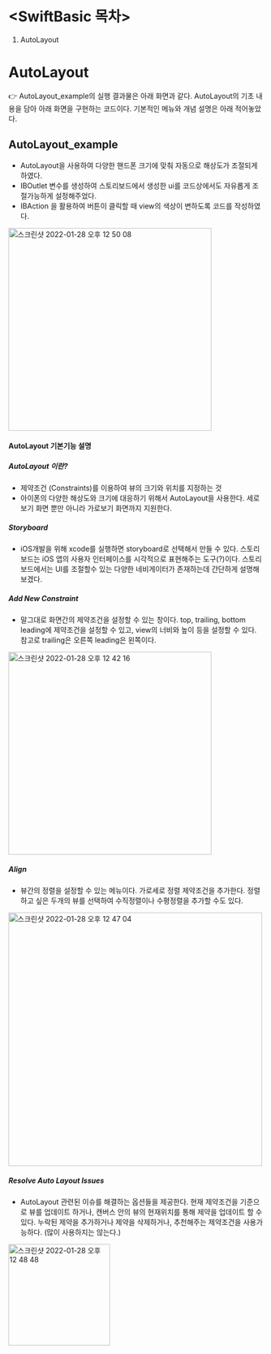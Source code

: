 # <SwiftBasic 목차>
1. AutoLayout


# AutoLayout
👉 AutoLayout_example의 실행 결과물은 아래 화면과 같다. AutoLayout의 기초 내용을 담아 아래 화면을 구현하는 코드이다. 기본적인 메뉴와 개념 설명은 아래 적어놓았다.

## AutoLayout_example
* AutoLayout을 사용하여 다양한 핸드폰 크기에 맞춰 자동으로 해상도가 조절되게 하였다.
* IBOutlet 변수를 생성하여 스토리보드에서 생성한 ui를 코드상에서도 자유롭게 조절가능하게 설정해주었다.
* IBAction 을 활용하여 버튼이 클릭할 때 view의 색상이 변하도록 코드를 작성하였다.
<img width="400" alt="스크린샷 2022-01-28 오후 12 50 08" src="https://user-images.githubusercontent.com/96969693/151484160-4f82c5b1-5753-4926-9547-3892c7b3e45f.png">


#### AutoLayout 기본기능 설명
##### AutoLayout 이란?
* 제약조건 (Constraints)를 이용하여 뷰의 크기와 위치를 지정하는 것
* 아이폰의 다양한 해상도와 크기에 대응하기 위해서 AutoLayout을 사용한다. 세로보기 화면 뿐만 아니라 가로보기 화면까지 지원한다.

##### Storyboard
* iOS개발을 위해 xcode를 실행하면 storyboard로 선택해서 만들 수 있다. 스토리보드는 iOS 앱의 사용자 인터페이스를 시각적으로 표현해주는 도구(?)이다. 스토리보드에서는 UI를 조절할수 있는 다양한 네비게이터가 
존재하는데 간단하게 설명해보겠다.

##### Add New Constraint
* 말그대로 화면간의 제약조건을 설정할 수 있는 창이다. top, trailing, bottom leading에 제약조건을 설정할 수 있고, view의 너비와 높이 등을 설정할 수 있다. 참고로 trailing은 오른쪽 leading은 왼쪽이다.
<img width="400" alt="스크린샷 2022-01-28 오후 12 42 16" src="https://user-images.githubusercontent.com/96969693/151483700-749e2a66-afca-41b8-8b63-a730ad0bd7f2.png">

##### Align
* 뷰간의 정렬을 설정할 수 있는 메뉴이다. 가로세로 정렬 제약조건을 추가한다. 정렬하고 싶은 두개의 뷰를 선택하여 수직정렬이나 수평정렬을 추가할 수도 있다.
<img width="500" alt="스크린샷 2022-01-28 오후 12 47 04" src="https://user-images.githubusercontent.com/96969693/151483907-455e41a9-f1e8-444a-a28a-b6f9c9b22b0d.png">

##### Resolve Auto Layout Issues
* AutoLayout 관련된 이슈를 해결하는 옵션들을 제공한다. 현재 제약조건을 기준으로 뷰를 업데이트 하거나, 캔버스 안의 뷰의 현재위치를 통해 제약을 업데이트 할 수있다. 누락된 제약을 추가하거나 제약을 삭제하거나, 추천해주는 제약조건을 사용가능하다. (많이 사용하지는 않는다.)
<img width="200" alt="스크린샷 2022-01-28 오후 12 48 48" src="https://user-images.githubusercontent.com/96969693/151484052-d0216b1c-eb20-4dbd-80eb-120f467a8487.png">

